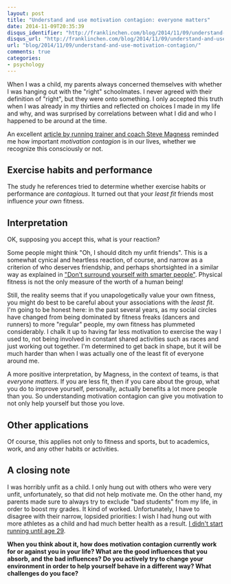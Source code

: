 ```yaml
---
layout: post
title: "Understand and use motivation contagion: everyone matters"
date: 2014-11-09T20:35:39
disqus_identifier: "http://franklinchen.com/blog/2014/11/09/understand-and-use-motivation-contagion/"
disqus_url: "http://franklinchen.com/blog/2014/11/09/understand-and-use-motivation-contagion/"
url: "blog/2014/11/09/understand-and-use-motivation-contagion/"
comments: true
categories:
- psychology
---
```

When I was a child, my parents always concerned themselves with whether I was hanging out with the "right" schoolmates. I never agreed with their definition of "right", but they were onto something. I only accepted this truth when I was already in my thirties and reflected on choices I made in my life and why, and was surprised by correlations between what I did and who I happened to be around at the time.

An excellent [article by running trainer and coach Steve Magness](http://www.scienceofrunning.com/2014/10/why-every-person-matters-motivation.html) reminded me how important *motivation contagion* is in our lives, whether we recognize this consciously or not.

<!--more-->

## Exercise habits and performance

The study he references tried to determine whether exercise habits or performance are *contagious*. It turned out that your *least fit* friends most influence *your own* fitness.

## Interpretation

OK, supposing you accept this, what is your reaction?

Some people might think "Oh, I should ditch my unfit friends". This is a somewhat cynical and heartless reaction, of course, and narrow as a criterion of who deserves friendship, and perhaps shortsighted in a similar way as explained in ["Don't surround yourself with smarter people"](/blog/2014/11/08/smart-versus-unpredictable-people/). Physical fitness is not the only measure of the worth of a human being!

Still, the reality seems that if you unapologetically value your own fitness, you might do best to be careful about your associations with the *least fit*. I'm going to be honest here: in the past several years, as my social circles have changed from being dominated by fitness freaks (dancers and runners) to more "regular" people, my own fitness has plummeted considerably. I chalk it up to having far less motivation to exercise the way I used to, not being involved in constant shared activities such as races and just working out together. I'm determined to get back in shape, but it will be much harder than when I was actually one of the least fit of everyone around me.

A more positive interpretation, by Magness, in the context of teams, is that *everyone matters*. If you are less fit, then if you care about the group, what you do to improve yourself, personally, actually benefits a lot more people than you. So understanding motivation contagion can give you motivation to not only help yourself but those you love.

## Other applications

Of course, this applies not only to fitness and sports, but to academics, work, and any other habits or activities.

## A closing note

I was horribly unfit as a child. I only hung out with others who were very unfit, unfortunately, so that did not help motivate me. On the other hand, my parents made sure to always try to exclude "bad students" from my life, in order to boost my grades. It kind of worked. Unfortunately, I have to disagree with their narrow, lopsided priorities: I wish I had hung out with more athletes as a child and had much better health as a result. [I didn't start running until age 29](/blog/2012/06/06/i-celebrated-national-running-day-in-schenley-park-remembering-how-i-began-to-run-13-year-ago/).

**When you think about it, how does motivation contagion currently work for or against you in your life? What are the good influences that you absorb, and the bad influences? Do you actively try to change your environment in order to help yourself behave in a different way? What challenges do you face?**
